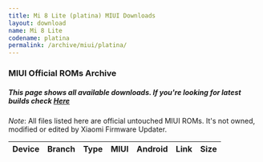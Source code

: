 ```yaml
---
title: Mi 8 Lite (platina) MIUI Downloads
layout: download
name: Mi 8 Lite
codename: platina
permalink: /archive/miui/platina/
---
```

### MIUI Official ROMs Archive
##### This page shows all available downloads. If you're looking for latest builds check [Here](/miui/platina/)
*Note*: All files listed here are official untouched MIUI ROMs. It's not owned, modified or edited by Xiaomi Firmware Updater.


<div class="table-responsive-md" id="table-wrapper">
<table id="firmware" class="compact table table-striped table-hover table-sm">
    <thead class="thead-dark">
        <tr>
            <th>Device</th>
            <th>Branch</th>
            <th>Type</th>
            <th>MIUI</th>
            <th>Android</th>
            <th>Link</th>
            <th>Size</th>
        </tr>
    </thead>
    <script>loadMiuiDownloads('platina')</script>
</table>
</div>


